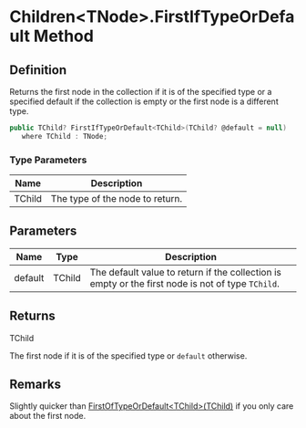 # Children&lt;TNode&gt;.FirstIfTypeOrDefault Method
## Definition

Returns the first node in the collection if it is of the specified type or a specified default if the collection is empty or the first node is a different type.

```c#
public TChild? FirstIfTypeOrDefault<TChild>(TChild? @default = null)
   where TChild : TNode;
```

### Type Parameters

| Name | Description |
| ---- | ----------- |
| TChild | The type of the node to return. |

## Parameters

| Name | Type | Description |
| ---- | ---- | ----------- |
| default | TChild | The default value to return if the collection is empty or the first node is not of type `TChild`. |

## Returns

TChild

The first node if it is of the specified type or `default` otherwise.
## Remarks

Slightly quicker than [FirstOfTypeOrDefault&lt;TChild&gt;(TChild)](MrKWatkins.Ast.Children-1.FirstOfTypeOrDefault.md) if you only care about the first node.
